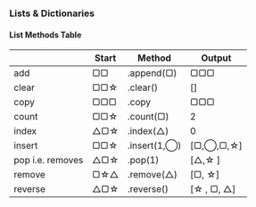 ### Lists & Dictionaries


#### List Methods Table

|                |Start               |       Method    |Output                         |
|----------------|-----------------|------------|---------------|
|add|▢▢            |.append(▢)            |▢▢▢            |
|clear          |  ▢▢☆         |.clear()            |[]   |
|copy          |  ▢▢▢         |.copy            |▢▢▢   |  
|count          |  ▢▢☆         |.count(▢)            |2   |  
|index          |  △▢☆         |.index(△)            |  0 |   
|insert          |  ▢▢☆         |.insert(1,◯)            |[▢,◯,▢,☆]   |
|pop i.e. removes          |  △▢☆         |.pop(1)            |[△,☆ ]   |
|remove          |  ▢☆△         |.remove(△)            |[▢, ☆]   |
|reverse          |  △▢☆         |.reverse()            |[☆ , ▢,  △]   |
